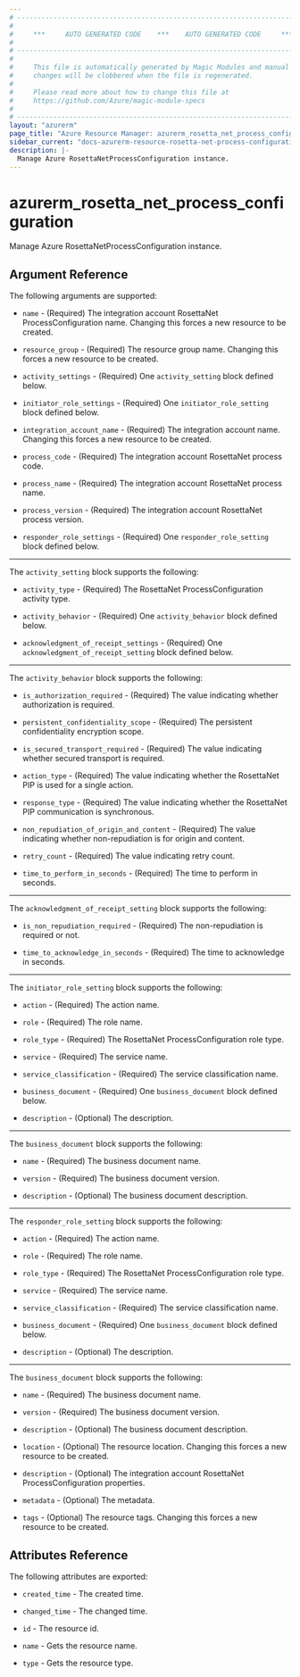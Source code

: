 ```yaml
---
# ----------------------------------------------------------------------------
#
#     ***     AUTO GENERATED CODE    ***    AUTO GENERATED CODE     ***
#
# ----------------------------------------------------------------------------
#
#     This file is automatically generated by Magic Modules and manual
#     changes will be clobbered when the file is regenerated.
#
#     Please read more about how to change this file at
#     https://github.com/Azure/magic-module-specs
#
# ----------------------------------------------------------------------------
layout: "azurerm"
page_title: "Azure Resource Manager: azurerm_rosetta_net_process_configuration"
sidebar_current: "docs-azurerm-resource-rosetta-net-process-configuration"
description: |-
  Manage Azure RosettaNetProcessConfiguration instance.
---
```


# azurerm_rosetta_net_process_configuration

Manage Azure RosettaNetProcessConfiguration instance.


## Argument Reference

The following arguments are supported:

* `name` - (Required) The integration account RosettaNet ProcessConfiguration name. Changing this forces a new resource to be created.

* `resource_group` - (Required) The resource group name. Changing this forces a new resource to be created.

* `activity_settings` - (Required) One `activity_setting` block defined below.

* `initiator_role_settings` - (Required) One `initiator_role_setting` block defined below.

* `integration_account_name` - (Required) The integration account name. Changing this forces a new resource to be created.

* `process_code` - (Required) The integration account RosettaNet process code.

* `process_name` - (Required) The integration account RosettaNet process name.

* `process_version` - (Required) The integration account RosettaNet process version.

* `responder_role_settings` - (Required) One `responder_role_setting` block defined below.

---

The `activity_setting` block supports the following:

* `activity_type` - (Required) The RosettaNet ProcessConfiguration activity type.

* `activity_behavior` - (Required) One `activity_behavior` block defined below.

* `acknowledgment_of_receipt_settings` - (Required) One `acknowledgment_of_receipt_setting` block defined below.


---

The `activity_behavior` block supports the following:

* `is_authorization_required` - (Required) The value indicating whether authorization is required.

* `persistent_confidentiality_scope` - (Required) The persistent confidentiality encryption scope.

* `is_secured_transport_required` - (Required) The value indicating whether secured transport is required.

* `action_type` - (Required) The value indicating whether the RosettaNet PIP is used for a single action.

* `response_type` - (Required) The value indicating whether the RosettaNet PIP communication is synchronous.

* `non_repudiation_of_origin_and_content` - (Required) The value indicating whether non-repudiation is for origin and content.

* `retry_count` - (Required) The value indicating retry count.

* `time_to_perform_in_seconds` - (Required) The time to perform in seconds.

---

The `acknowledgment_of_receipt_setting` block supports the following:

* `is_non_repudiation_required` - (Required) The non-repudiation is required or not.

* `time_to_acknowledge_in_seconds` - (Required) The time to acknowledge in seconds.

---

The `initiator_role_setting` block supports the following:

* `action` - (Required) The action name.

* `role` - (Required) The role name.

* `role_type` - (Required) The RosettaNet ProcessConfiguration role type.

* `service` - (Required) The service name.

* `service_classification` - (Required) The service classification name.

* `business_document` - (Required) One `business_document` block defined below.

* `description` - (Optional) The description.


---

The `business_document` block supports the following:

* `name` - (Required) The business document name.

* `version` - (Required) The business document version.

* `description` - (Optional) The business document description.

---

The `responder_role_setting` block supports the following:

* `action` - (Required) The action name.

* `role` - (Required) The role name.

* `role_type` - (Required) The RosettaNet ProcessConfiguration role type.

* `service` - (Required) The service name.

* `service_classification` - (Required) The service classification name.

* `business_document` - (Required) One `business_document` block defined below.

* `description` - (Optional) The description.


---

The `business_document` block supports the following:

* `name` - (Required) The business document name.

* `version` - (Required) The business document version.

* `description` - (Optional) The business document description.

* `location` - (Optional) The resource location. Changing this forces a new resource to be created.

* `description` - (Optional) The integration account RosettaNet ProcessConfiguration properties.

* `metadata` - (Optional) The metadata.

* `tags` - (Optional) The resource tags. Changing this forces a new resource to be created.

## Attributes Reference

The following attributes are exported:

* `created_time` - The created time.

* `changed_time` - The changed time.

* `id` - The resource id.

* `name` - Gets the resource name.

* `type` - Gets the resource type.
